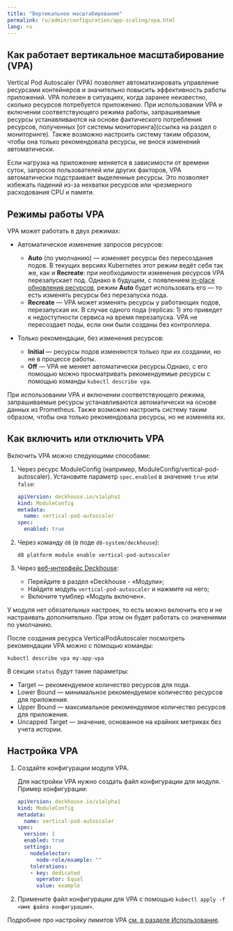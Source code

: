 ```yaml
---
title: "Вертикальное масштабирование"
permalink: ru/admin/configuration/app-scaling/vpa.html
lang: ru
---
```


## Как работает вертикальное масштабирование (VPA)

Vertical Pod Autoscaler (VPA) позволяет автоматизировать управление ресурсами контейнеров и значительно повысить эффективность работы приложений. VPA полезен в ситуациях, когда заранее неизвестно, сколько ресурсов потребуется приложению. При использовании VPA и включении соответствующего режима работы, запрашиваемые ресурсы устанавливаются на основе фактического потребления ресурсов, полученных [от системы мониторинга](ссылка на раздел о мониторинге). Также возможно настроить систему таким образом, чтобы она только рекомендовала ресурсы, не внося изменений автоматически.

Если нагрузка на приложение меняется в зависимости от времени суток, запросов пользователей или других факторов, VPA автоматически подстраивает выделенные ресурсы. Это позволяет избежать падений из-за нехватки ресурсов или чрезмерного расходования CPU и памяти.

## Режимы работы VPA

VPA может работать в двух режимах:

- Автоматическое изменение запросов ресурсов:
  - **Auto** (по умолчанию) —  изменяет ресурсы без пересоздания подов. В текущих версиях Kubernetes этот режим ведёт себя так же, как и **Recreate**: при необходимости изменения ресурсов VPA перезапускает под. Однако в будущем, с появлением [in-place обновления ресурсов](https://github.com/kubernetes/design-proposals-archive/blob/main/autoscaling/vertical-pod-autoscaler.md#in-place-updates), режим **Auto** будет использовать его — то есть изменять ресурсы без перезапуска пода.
  - **Recreate** — VPA может изменять ресурсы у работающих подов, перезапуская их. В случае одного пода (replicas: 1) это приведет к недоступности сервиса на время перезапуска. VPA не пересоздает поды, если они были созданы без контроллера.

- Только рекомендации, без изменения ресурсов:
  - **Initial** — ресурсы подов изменяются только при их создании, но не в процессе работы.
  - **Off** — VPA не меняет автоматически ресурсы.Однако, с его помощью можно просматривать рекомендуемые ресурсы с помощью команды `kubectl describe vpa`.

При использовании VPA и включении соответствующего режима, запрашиваемые ресурсы устанавливаются автоматически на основе данных из Prometheus. Также возможно настроить систему таким образом, чтобы она только рекомендовала ресурсы, но не изменяла их.

## Как включить или отключить VPA

Включить VPA можно следующими способами:

1. Через ресурс ModuleConfig (например, ModuleConfig/vertical-pod-autoscaler). Установите параметр `spec.enabled` в значение `true` или `false`:

   ```yaml
   apiVersion: deckhouse.io/v1alpha1
   kind: ModuleConfig
   metadata:
     name: vertical-pod-autoscaler
   spec:
     enabled: true
   ```

1. Через команду `d8` (в поде `d8-system/deckhouse`):

   ```console
   d8 platform module enable vertical-pod-autoscaler
   ```

1. Через [веб-интерфейс Deckhouse](https://deckhouse.ru/products/kubernetes-platform/modules/console/stable/):

   - Перейдите в раздел «Deckhouse - «Модули»;
   - Найдите модуль `vertical-pod-autoscaler` и нажмите на него;
   - Включите тумблер «Модуль включен».

У модуля нет обязательных настроек, то есть можно включить его и не настраивать дополнительно. При этом он будет работать со значениями по умолчанию.

После создания ресурса VerticalPodAutoscaler посмотреть рекомендации VPA можно с помощью команды:

```console
kubectl describe vpa my-app-vpa
```

В секции `status` будут такие параметры:

- Target — рекомендуемое количество ресурсов для пода.
- Lower Bound — минимальное рекомендуемое количество ресурсов для приложения.
- Upper Bound — максимальное рекомендуемое количество ресурсов для приложения.
- Uncapped Target — значение, основанное на крайних метриках без учета истории.

## Настройка VPA

1. Создайте конфигурации модуля VPA.

   Для настройки VPA  нужно создать файл конфигурации для модуля. Пример конфигурации:

   ```yaml
   apiVersion: deckhouse.io/v1alpha1
   kind: ModuleConfig
   metadata:
     name: vertical-pod-autoscaler
   spec:
     version: 1
     enabled: true
     settings:
       nodeSelector:
         node-role/example: ""
       tolerations:
       - key: dedicated
         operator: Equal
         value: example
      ```

1. Примените файл конфигурации для VPA с помощью `kubectl apply -f <имя файла конфигурации>`.

Подробнее про настройку лимитов VPA [см. в разделе Использование](../../../user/configuration/app-scaling/vpa.html#работа-vpa-с-лимитами).
